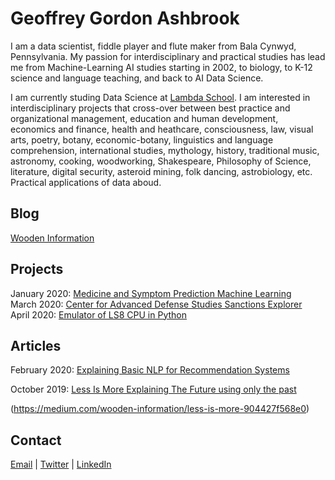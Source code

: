 # Geoffrey Gordon Ashbrook

I am a data scientist, fiddle player and flute maker from Bala Cynwyd, Pennsylvania. My passion for interdisciplinary and practical studies has lead me from Machine-Learning AI studies starting in 2002, to biology, to K-12 science and language teaching, and back to AI Data Science. 

I am currently studing Data Science at [Lambda School](https://lambdaschool.com/). I am interested in interdisciplinary projects that cross-over between best practice and organizational management, education and human development, economics and finance, health and heathcare, consciousness, law, visual arts, poetry, botany, economic-botany, linguistics and language comprehension, international studies, mythology, history, traditional music, astronomy, cooking, woodworking, Shakespeare, Philosophy of Science, literature, digital security, asteroid mining, folk dancing, astrobiology, etc. Practical applications of data aboud.

## Blog
[Wooden Information](https://medium.com/wooden-information/)  

## Projects
January 2020: [Medicine and Symptom Prediction Machine Learning](https://github.com/MedCabinet)  
March 2020: [Center for Advanced Defense Studies Sanctions Explorer](https://medium.com/wooden-information/modeling-networks-of-networks-5e22cd85cd24)  
April 2020: [Emulator of LS8 CPU in Python](https://https://github.com/lineality/ls8_emulator)  

## Articles
February 2020: [Explaining Basic NLP for Recommendation Systems](https://colab.research.google.com/drive/1n0QHVKLmjHhb1J0PVumoxq58-1OevP5b)

October 2019: [Less Is More Explaining The Future using only the past](https://colab.research.google.com/drive/1n0QHVKLmjHhb1J0PVumoxq58-1OevP5b)  

(https://medium.com/wooden-information/less-is-more-904427f568e0)

## Contact
[Email](mailto:geoffreygordonashbrook@gmail.com) \| [Twitter](https://twitter.com/GG_Ashbrook) \| [LinkedIn](https://www.linkedin.com/in/geoffrey-gordon-ashbrook//)  

